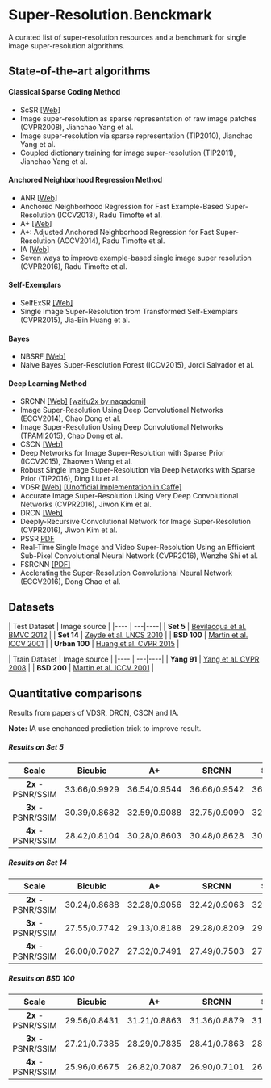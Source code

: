# Super-Resolution.Benckmark
A curated list of super-resolution resources and a benchmark for single image super-resolution algorithms.

## State-of-the-art algorithms
#### Classical Sparse Coding Method
 * ScSR [[Web]](http://www.ifp.illinois.edu/~jyang29/ScSR.htm)
  * Image super-resolution as sparse representation of raw image patches (CVPR2008), Jianchao Yang et al.
  * Image super-resolution via sparse representation (TIP2010), Jianchao Yang et al.
  * Coupled dictionary training for image super-resolution (TIP2011), Jianchao Yang et al.
 
#### Anchored Neighborhood Regression Method
 * ANR [[Web]](http://www.vision.ee.ethz.ch/~timofter/ICCV2013_ID1774_SUPPLEMENTARY/index.html)
  * Anchored Neighborhood Regression for Fast Example-Based Super-Resolution (ICCV2013), Radu Timofte et al.
 * A+ [[Web]](http://www.vision.ee.ethz.ch/~timofter/ACCV2014_ID820_SUPPLEMENTARY/)
  * A+: Adjusted Anchored Neighborhood Regression for Fast Super-Resolution (ACCV2014), Radu Timofte et al.
 * IA [[Web]](http://www.vision.ee.ethz.ch/~timofter/CVPR2016_ID769_SUPPLEMENTARY/index.html)
  * Seven ways to improve example-based single image super resolution (CVPR2016), Radu Timofte et al.
 
#### Self-Exemplars
 * SelfExSR [[Web]](https://sites.google.com/site/jbhuang0604/publications/struct_sr)
  * Single Image Super-Resolution from Transformed Self-Exemplars (CVPR2015), Jia-Bin Huang et al.
 
#### Bayes
 * NBSRF [[Web]](http://jordisalvador-image.blogspot.com/2015/08/iccv-2015.html)
  * Naive Bayes Super-Resolution Forest (ICCV2015), Jordi Salvador et al.
 
#### Deep Learning Method
 * SRCNN [[Web]](http://mmlab.ie.cuhk.edu.hk/projects/SRCNN.html) [[waifu2x by nagadomi]](https://github.com/nagadomi/waifu2x)
  * Image Super-Resolution Using Deep Convolutional Networks (ECCV2014), Chao Dong et al.
  * Image Super-Resolution Using Deep Convolutional Networks (TPAMI2015), Chao Dong et al.
 * CSCN [[Web]](http://www.ifp.illinois.edu/~dingliu2/iccv15/)
  * Deep Networks for Image Super-Resolution with Sparse Prior (ICCV2015), Zhaowen Wang et al.
  * Robust Single Image Super-Resolution via Deep Networks with Sparse Prior (TIP2016), Ding Liu et al.
 * VDSR [[Web]](http://cv.snu.ac.kr/research/VDSR/) [[Unofficial Implementation in Caffe]](https://github.com/huangzehao/caffe-vdsr)
  * Accurate Image Super-Resolution Using Very Deep Convolutional Networks (CVPR2016), Jiwon Kim et al.
 * DRCN [[Web]](http://cv.snu.ac.kr/research/DRCN/)
  * Deeply-Recursive Convolutional Network for Image Super-Resolution (CVPR2016), Jiwon Kim et al. 
 * PSSR [PDF](http://www.cv-foundation.org/openaccess/content_cvpr_2016/papers/Shi_Real-Time_Single_Image_CVPR_2016_paper.pdf)
  * Real-Time Single Image and Video Super-Resolution Using an Efficient Sub-Pixel Convolutional Neural Network (CVPR2016), Wenzhe Shi et al.
 * FSRCNN [[PDF]](http://personal.ie.cuhk.edu.hk/~ccloy/files/eccv_2016_accelerating.pdf)
  * Acclerating the Super-Resolution Convolutional Neural Network (ECCV2016), Dong Chao et al.
 
## Datasets

| Test Dataset | Image source |
|---- | ---|----|
| **Set 5** |  [Bevilacqua et al. BMVC 2012](http://people.rennes.inria.fr/Aline.Roumy/results/SR_BMVC12.html)  |
| **Set 14** |  [Zeyde et al. LNCS 2010](https://sites.google.com/site/romanzeyde/research-interests)  |
| **BSD 100** | [Martin et al. ICCV 2001](https://www.eecs.berkeley.edu/Research/Projects/CS/vision/bsds/) |
| **Urban 100** | [Huang et al. CVPR 2015](https://sites.google.com/site/jbhuang0604/publications/struct_sr)  |

| Train Dataset | Image source |
|---- | ---|----|
| **Yang 91** |  [Yang et al. CVPR 2008](http://www.ifp.illinois.edu/~jyang29/ScSR.htm)  |
| **BSD 200** | [Martin et al. ICCV 2001](https://www.eecs.berkeley.edu/Research/Projects/CS/vision/bsds/) |

## Quantitative comparisons
Results from papers of VDSR, DRCN, CSCN and IA.

**Note:** IA use enchanced prediction trick to improve result.
##### Results on Set 5

|  Scale    | Bicubic | A+  | SRCNN | SelfExSR | CSCN | VDSR | DRCN | IA |
|:---------:|:-------:|:--------:|:------:|:----:|:----:|:----:|:----:|:----:|
| **2x** - PSNR/SSIM|   33.66/0.9929	|   36.54/0.9544	|   36.66/0.9542	|   36.49/0.9537	|  36.93/0.9552	|  37.53/0.9587	|  37.63/0.9588	|37.39/|    
| **3x** - PSNR/SSIM|   30.39/0.8682	|   32.59/0.9088	|   32.75/0.9090	|   32.58/0.9093	|  33.10/0.9144	|  33.66/0.9213	|  33.82/0.9226	|33.46/|  
| **4x** - PSNR/SSIM|   28.42/0.8104	|   30.28/0.8603	|   30.48/0.8628	|   30.31/0.8619	|  30.86/0.8732	|  31.35/0.8838	|  31.53/0.8854	|31.10/|  

##### Results on Set 14

|  Scale    | Bicubic | A+  | SRCNN | SelfExSR | CSCN | VDSR | DRCN | IA |
|:---------:|:-------:|:--------:|:------:|:----:|:----:|:----:|:----:|:----:|
| **2x** - PSNR/SSIM|   30.24/0.8688	|   32.28/0.9056	|   32.42/0.9063	|   32.22/0.9034	|  32.56/0.9074	|  33.03/0.9124	|  33.04/0.9118	|32.87/|    
| **3x** - PSNR/SSIM|   27.55/0.7742	|   29.13/0.8188	|   29.28/0.8209	|   29.16/0.8196	|  29.41/0.8238	|  29.77/0.8314	|  29.76/0.8311	|29.69/|  
| **4x** - PSNR/SSIM|   26.00/0.7027	|   27.32/0.7491	|   27.49/0.7503	|   27.40/0.7518	|  27.64/0.7587	|  28.01/0.7674	|  28.02/0.7670	|27.88/|  

##### Results on BSD 100

|  Scale    | Bicubic | A+  | SRCNN | SelfExSR | CSCN | VDSR | DRCN | IA |
|:---------:|:-------:|:--------:|:------:|:----:|:----:|:----:|:----:|:----:|
| **2x** - PSNR/SSIM|   29.56/0.8431	|   31.21/0.8863	|   31.36/0.8879	|   31.18/0.8855	|  31.40/0.8884	|  31.90/0.8960	|  31.85/0.8942	|31.79/|
| **3x** - PSNR/SSIM|   27.21/0.7385	|   28.29/0.7835	|   28.41/0.7863	|   28.29/0.7840	|  28.50/0.7885	|  28.82/0.7976	|  28.80/0.7963	|28.76/|  
| **4x** - PSNR/SSIM|   25.96/0.6675	|   26.82/0.7087	|   26.90/0.7101	|   26.84/0.7106	|  27.03/0.7161	|  27.29/0.7251	|  27.23/0.7233	|27.25/|  
